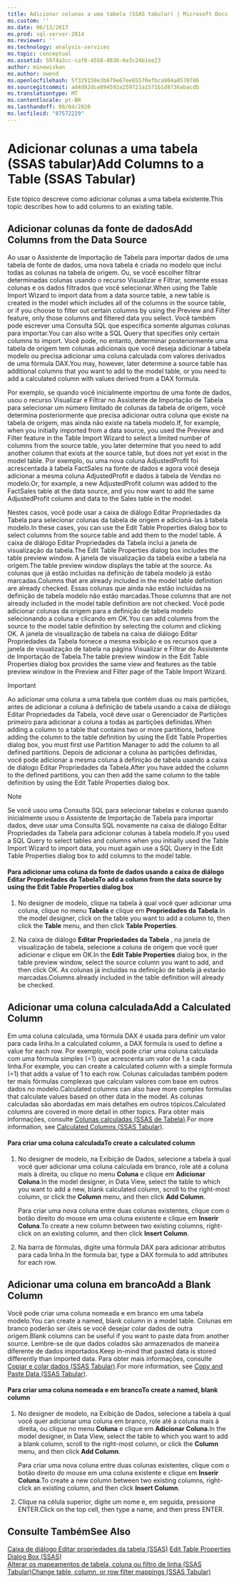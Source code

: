 ```yaml
---
title: Adicionar colunas a uma tabela (SSAS tabular) | Microsoft Docs
ms.custom: ''
ms.date: 06/13/2017
ms.prod: sql-server-2014
ms.reviewer: ''
ms.technology: analysis-services
ms.topic: conceptual
ms.assetid: 5974a3cc-caf8-4558-8836-6e3c24b1ee23
author: minewiskan
ms.author: owend
ms.openlocfilehash: 5f329150e3b679e67ee65570efbca904a0570786
ms.sourcegitcommit: ad4d92dce894592a259721a1571b1d8736abacdb
ms.translationtype: MT
ms.contentlocale: pt-BR
ms.lasthandoff: 08/04/2020
ms.locfileid: "87572229"
---
```

# <a name="add-columns-to-a-table-ssas-tabular"></a><span data-ttu-id="220fd-102">Adicionar colunas a uma tabela (SSAS tabular)</span><span class="sxs-lookup"><span data-stu-id="220fd-102">Add Columns to a Table (SSAS Tabular)</span></span>
  <span data-ttu-id="220fd-103">Este tópico descreve como adicionar colunas a uma tabela existente.</span><span class="sxs-lookup"><span data-stu-id="220fd-103">This topic describes how to add columns to an existing table.</span></span>  
  
## <a name="add-columns-from-the-data-source"></a><span data-ttu-id="220fd-104">Adicionar colunas da fonte de dados</span><span class="sxs-lookup"><span data-stu-id="220fd-104">Add Columns from the Data Source</span></span>  
 <span data-ttu-id="220fd-105">Ao usar o Assistente de Importação de Tabela para importar dados de uma tabela de fonte de dados, uma nova tabela é criada no modelo que inclui todas as colunas na tabela de origem. Ou, se você escolher filtrar determinadas colunas usando o recurso Visualizar e Filtrar, somente essas colunas e os dados filtrados que você selecionar.</span><span class="sxs-lookup"><span data-stu-id="220fd-105">When using the Table Import Wizard to import data from a data source table, a new table is created in the model which includes all of the columns in the source table, or if you choose to filter out certain columns by using the Preview and Filter feature, only those columns and filtered data you select.</span></span> <span data-ttu-id="220fd-106">Você também pode escrever uma Consulta SQL que especifica somente algumas colunas para importar.</span><span class="sxs-lookup"><span data-stu-id="220fd-106">You can also write a SQL Query that specifies only certain columns to import.</span></span> <span data-ttu-id="220fd-107">Você pode, no entanto, determinar posteriormente uma tabela de origem tem colunas adicionais que você deseja adicionar à tabela modelo ou precisa adicionar uma coluna calculada com valores derivados de uma fórmula DAX.</span><span class="sxs-lookup"><span data-stu-id="220fd-107">You may, however, later determine a source table has additional columns that you want to add to the model table, or you need to add a calculated column with values derived from a DAX formula.</span></span>  
  
 <span data-ttu-id="220fd-108">Por exemplo, se quando você inicialmente importou de uma fonte de dados, usou o recurso Visualizar e Filtrar no Assistente de Importação de Tabela para selecionar um número limitado de colunas da tabela de origem, você determina posteriormente que precisa adicionar outra coluna que existe na tabela de origem, mas ainda não existe na tabela modelo.</span><span class="sxs-lookup"><span data-stu-id="220fd-108">If, for example, when you initially imported from a data source, you used the Preview and Filter feature in the Table Import Wizard to select a limited number of columns from the source table, you later determine that you need to add another column that exists at the source table, but does not yet exist in the model table.</span></span> <span data-ttu-id="220fd-109">Por exemplo, ou uma nova coluna AdjustedProfit foi acrescentada à tabela FactSales na fonte de dados e agora você deseja adicionar a mesma coluna AdjustedProfit e dados à tabela de Vendas no modelo.</span><span class="sxs-lookup"><span data-stu-id="220fd-109">Or, for example, a new AdjustedProfit column was added to the FactSales table at the data source, and you now want to add the same AdjustedProfit column and data to the Sales table in the model.</span></span>  
  
 <span data-ttu-id="220fd-110">Nestes casos, você pode usar a caixa de diálogo Editar Propriedades da Tabela para selecionar colunas da tabela de origem e adicioná-las à tabela modelo.</span><span class="sxs-lookup"><span data-stu-id="220fd-110">In these cases, you can use the Edit Table Properties dialog box to select columns from the source table and add them to the model table.</span></span> <span data-ttu-id="220fd-111">A caixa de diálogo Editar Propriedades da Tabela inclui a janela de visualização da tabela.</span><span class="sxs-lookup"><span data-stu-id="220fd-111">The Edit Table Properties dialog box includes the table preview window.</span></span> <span data-ttu-id="220fd-112">A janela de visualização da tabela exibe a tabela na origem.</span><span class="sxs-lookup"><span data-stu-id="220fd-112">The table preview window displays the table at the source.</span></span> <span data-ttu-id="220fd-113">As colunas que já estão incluídas na definição de tabela modelo já estão marcadas.</span><span class="sxs-lookup"><span data-stu-id="220fd-113">Columns that are already included in the model table definition are already checked.</span></span> <span data-ttu-id="220fd-114">Essas colunas que ainda não estão incluídas na definição de tabela modelo não estão marcadas.</span><span class="sxs-lookup"><span data-stu-id="220fd-114">Those columns that are not already included in the model table definition are not checked.</span></span> <span data-ttu-id="220fd-115">Você pode adicionar colunas da origem para a definição de tabela modelo selecionando a coluna e clicando em OK.</span><span class="sxs-lookup"><span data-stu-id="220fd-115">You can add columns from the source to the model table definition by selecting the column and clicking OK.</span></span> <span data-ttu-id="220fd-116">A janela de visualização de tabela na caixa de diálogo Editar Propriedades da Tabela fornece a mesma exibição e os recursos que a janela de visualização de tabela na página Visualizar e Filtrar do Assistente de Importação de Tabela.</span><span class="sxs-lookup"><span data-stu-id="220fd-116">The table preview window in the Edit Table Properties dialog box provides the same view and features as the table preview window in the Preview and Filter page of the Table Import Wizard.</span></span>  
  
> [!IMPORTANT]  
>  <span data-ttu-id="220fd-117">Ao adicionar uma coluna a uma tabela que contém duas ou mais partições, antes de adicionar a coluna à definição de tabela usando a caixa de diálogo Editar Propriedades da Tabela, você deve usar o Gerenciador de Partições primeiro para adicionar a coluna a todas as partições definidas.</span><span class="sxs-lookup"><span data-stu-id="220fd-117">When adding a column to a table that contains two or more partitions, before adding the column to the table definition by using the Edit Table Properties dialog box, you must first use Partition Manager to add the column to all defined partitions.</span></span> <span data-ttu-id="220fd-118">Depois de adicionar a coluna às partições definidas, você pode adicionar a mesma coluna à definição de tabela usando a caixa de diálogo Editar Propriedades da Tabela.</span><span class="sxs-lookup"><span data-stu-id="220fd-118">After you have added the column to the defined partitions, you can then add the same column to the table definition by using the Edit Table Properties dialog box.</span></span>  
  
> [!NOTE]  
>  <span data-ttu-id="220fd-119">Se você usou uma Consulta SQL para selecionar tabelas e colunas quando inicialmente usou o Assistente de Importação de Tabela para importar dados, deve usar uma Consulta SQL novamente na caixa de diálogo Editar Propriedades da Tabela para adicionar colunas à tabela modelo.</span><span class="sxs-lookup"><span data-stu-id="220fd-119">If you used a SQL Query to select tables and columns when you initially used the Table Import Wizard to import data, you must again use a SQL Query in the Edit Table Properties dialog box to add columns to the model table.</span></span>  
  
#### <a name="to-add-a-column-from-the-data-source-by-using-the-edit-table-properties-dialog-box"></a><span data-ttu-id="220fd-120">Para adicionar uma coluna da fonte de dados usando a caixa de diálogo Editar Propriedades da Tabela</span><span class="sxs-lookup"><span data-stu-id="220fd-120">To add a column from the data source by using the Edit Table Properties dialog box</span></span>  
  
1.  <span data-ttu-id="220fd-121">No designer de modelo, clique na tabela à qual você quer adicionar uma coluna, clique no menu **Tabela** e clique em  **Propriedades da Tabela**.</span><span class="sxs-lookup"><span data-stu-id="220fd-121">In the model designer, click on the table you want to add a column to, then click the **Table** menu, and then click  **Table Properties**.</span></span>  
  
2.  <span data-ttu-id="220fd-122">Na caixa de diálogo **Editar Propriedades da Tabela** , na janela de visualização de tabela, selecione a coluna de origem que você quer adicionar e clique em OK.</span><span class="sxs-lookup"><span data-stu-id="220fd-122">In the **Edit Table Properties** dialog box, in the table preview window, select the source column you want to add, and then click OK.</span></span> <span data-ttu-id="220fd-123">As colunas já incluídas na definição de tabela já estarão marcadas.</span><span class="sxs-lookup"><span data-stu-id="220fd-123">Columns already included in the table definition will already be checked.</span></span>  
  
## <a name="add-a-calculated-column"></a><span data-ttu-id="220fd-124">Adicionar uma coluna calculada</span><span class="sxs-lookup"><span data-stu-id="220fd-124">Add a Calculated Column</span></span>  
 <span data-ttu-id="220fd-125">Em uma coluna calculada, uma fórmula DAX é usada para definir um valor para cada linha.</span><span class="sxs-lookup"><span data-stu-id="220fd-125">In a calculated column, a DAX formula is used to define a value for each row.</span></span> <span data-ttu-id="220fd-126">Por exemplo, você pode criar uma coluna calculada com uma fórmula simples (=1) que acrescenta um valor de 1 a cada linha.</span><span class="sxs-lookup"><span data-stu-id="220fd-126">For example, you can create a calculated column with a simple formula (=1) that adds a value of 1 to each row.</span></span> <span data-ttu-id="220fd-127">Colunas calculadas também podem ter mais fórmulas complexas que calculam valores com base em outros dados no modelo.</span><span class="sxs-lookup"><span data-stu-id="220fd-127">Calculated columns can also have more complex formulas that calculate values based on other data in the model.</span></span> <span data-ttu-id="220fd-128">As colunas calculadas são abordadas em mais detalhes em outros tópicos.</span><span class="sxs-lookup"><span data-stu-id="220fd-128">Calculated columns are covered in more detail in other topics.</span></span> <span data-ttu-id="220fd-129">Para obter mais informações, consulte [Colunas calculadas &#40;SSAS de Tabela&#41;](ssas-calculated-columns.md).</span><span class="sxs-lookup"><span data-stu-id="220fd-129">For more information, see [Calculated Columns &#40;SSAS Tabular&#41;](ssas-calculated-columns.md).</span></span>  
  
#### <a name="to-create-a-calculated-column"></a><span data-ttu-id="220fd-130">Para criar uma coluna calculada</span><span class="sxs-lookup"><span data-stu-id="220fd-130">To create a calculated column</span></span>  
  
1.  <span data-ttu-id="220fd-131">No designer de modelo, na Exibição de Dados, selecione a tabela à qual você quer adicionar uma coluna calculada em branco, role até a coluna mais à direita, ou clique no menu **Coluna** e clique em **Adicionar Coluna**.</span><span class="sxs-lookup"><span data-stu-id="220fd-131">In the model designer, in Data View, select the table to which you want to add a new, blank calculated column, scroll to the right-most column, or click the **Column** menu, and then click **Add Column**.</span></span>  
  
     <span data-ttu-id="220fd-132">Para criar uma nova coluna entre duas colunas existentes, clique com o botão direito do mouse em uma coluna existente e clique em **Inserir Coluna**.</span><span class="sxs-lookup"><span data-stu-id="220fd-132">To create a new column between two existing columns, right-click on an existing column, and then click **Insert Column**.</span></span>  
  
2.  <span data-ttu-id="220fd-133">Na barra de fórmulas, digite uma fórmula DAX para adicionar atributos para cada linha.</span><span class="sxs-lookup"><span data-stu-id="220fd-133">In the formula bar, type a DAX formula to add attributes for each row.</span></span>  
  
## <a name="add-a-blank-column"></a><span data-ttu-id="220fd-134">Adicionar uma coluna em branco</span><span class="sxs-lookup"><span data-stu-id="220fd-134">Add a Blank Column</span></span>  
 <span data-ttu-id="220fd-135">Você pode criar uma coluna nomeada e em branco em uma tabela modelo.</span><span class="sxs-lookup"><span data-stu-id="220fd-135">You can create a named, blank column in a model table.</span></span> <span data-ttu-id="220fd-136">Colunas em branco poderão ser úteis se você desejar colar dados de outra origem.</span><span class="sxs-lookup"><span data-stu-id="220fd-136">Blank columns can be useful if you want to paste data from another source.</span></span> <span data-ttu-id="220fd-137">Lembre-se de que dados colados são armazenados de maneira diferente de dados importados.</span><span class="sxs-lookup"><span data-stu-id="220fd-137">Keep in-mind that pasted data is stored differently than imported data.</span></span> <span data-ttu-id="220fd-138">Para obter mais informações, consulte [Copiar e colar dados &#40;SSAS Tabular&#41;](../copy-and-paste-data-ssas-tabular.md).</span><span class="sxs-lookup"><span data-stu-id="220fd-138">For more information, see [Copy and Paste Data &#40;SSAS Tabular&#41;](../copy-and-paste-data-ssas-tabular.md).</span></span>  
  
#### <a name="to-create-a-named-blank-column"></a><span data-ttu-id="220fd-139">Para criar uma coluna nomeada e em branco</span><span class="sxs-lookup"><span data-stu-id="220fd-139">To create a named, blank column</span></span>  
  
1.  <span data-ttu-id="220fd-140">No designer de modelo, na Exibição de Dados, selecione a tabela à qual você quer adicionar uma coluna em branco, role até a coluna mais à direita, ou clique no menu **Coluna** e clique em **Adicionar Coluna**.</span><span class="sxs-lookup"><span data-stu-id="220fd-140">In the model designer, in Data View, select the table to which you want to add a blank column, scroll to the right-most column, or click the **Column** menu, and then click **Add Column**.</span></span>  
  
     <span data-ttu-id="220fd-141">Para criar uma nova coluna entre duas colunas existentes, clique com o botão direito do mouse em uma coluna existente e clique em **Inserir Coluna**.</span><span class="sxs-lookup"><span data-stu-id="220fd-141">To create a new column between two existing columns, right-click an existing column, and then click **Insert Column**.</span></span>  
  
2.  <span data-ttu-id="220fd-142">Clique na célula superior, digite um nome e, em seguida, pressione ENTER.</span><span class="sxs-lookup"><span data-stu-id="220fd-142">Click on the top cell, then type a name, and then press ENTER.</span></span>  
  
## <a name="see-also"></a><span data-ttu-id="220fd-143">Consulte Também</span><span class="sxs-lookup"><span data-stu-id="220fd-143">See Also</span></span>  
 <span data-ttu-id="220fd-144">[Caixa de diálogo Editar propriedades da tabela &#40;SSAS&#41;](../edit-table-properties-dialog-box-ssas.md) </span><span class="sxs-lookup"><span data-stu-id="220fd-144">[Edit Table Properties Dialog Box &#40;SSAS&#41;](../edit-table-properties-dialog-box-ssas.md) </span></span>  
 [<span data-ttu-id="220fd-145">Alterar os mapeamentos de tabela, coluna ou filtro de linha &#40;SSAS Tabular&#41;</span><span class="sxs-lookup"><span data-stu-id="220fd-145">Change table, column, or row filter mappings &#40;SSAS Tabular&#41;</span></span>](change-table-column-or-row-filter-mappings-ssas-tabular.md)  
  
  
